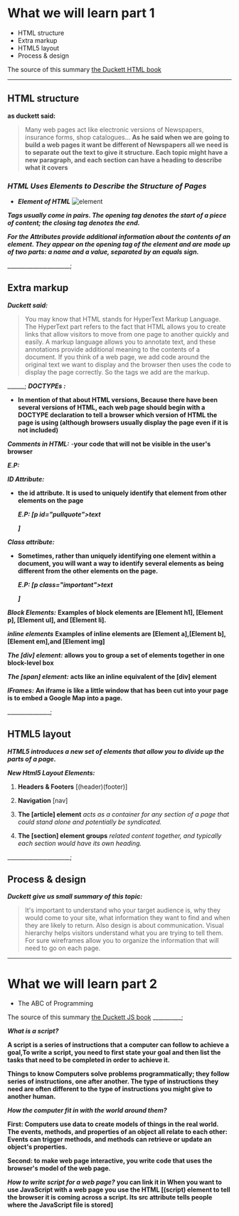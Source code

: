 # What we will learn part 1

- HTML structure
- Extra markup
- HTML5 layout
- Process & design

The source of this summary [the Duckett HTML book](https://wtf.tw/ref/duckett.pdf)

___________________________________

## HTML structure

**as duckett said:**
>Many web pages act like electronic versions of Newspapers,
insurance forms, shop catalogues...
**As he said when we are going to build a web pages it want be different of Newspapers all we need is to separate out the text to give it structure. Each topic might have a new paragraph, and each section can have a heading to describe what it covers**

### ***HTML Uses Elements to Describe the Structure of Pages***

- ***Element of HTML***
   ![element](https://www.codeinbook.com/images/element-and-tag-graphics.png )

***Tags usually come in pairs. The opening tag denotes the start of a piece of content; the closing tag denotes the end.***

 ***For the Attributes provide additional information about the contents of an element. They appear on the opening tag of the element and are made up of two parts: a name and a value, separated by an equals sign.***

______________________;

## Extra markup

***Duckett said:***
>You may know that HTML stands for HyperText Markup Language. The HyperText part refers to the fact that HTML allows you to create links that allow visitors to move from one page to another quickly and easily. A markup language allows you to annotate text, and these annotations provide additional meaning to the contents of a document. If you think of a web page, we add code around the original text we want to display and the browser then uses the code to display the page correctly. So the tags we add are the markup.

______;
 ***DOCTYPEs :***

- **In mention of that about HTML versions, Because there have been several versions of HTML, each web page should begin with a DOCTYPE declaration to tell a browser which version of HTML the page is using (although browsers usually display the page even if it is not included)**

 ***Comments in HTML:***
-**your code that will not be visible in the user's browser**

 ***E.P: <!-- comment goes here -->***

***ID Attribute:***

- **the id attribute. It is used to uniquely identify that element from other elements on the page**

  ***E.P: [p id="pullquote">text </p>]***
  
***Class attribute:***

- **Sometimes, rather than uniquely identifying one element within a document, you will want a way to identify several elements as being different from the other elements on the page.**

  ***E.P: [p class="important">text </p>]***

***Block Elements:***
**Examples of block elements are [Element h1], [Element p], [Element ul], and [Element li].**

***inline elements***
  **Examples of inline elements are [Element a],[Element b],[Element em],and [Element img]**

***The [div] element:***
 **allows you to group a set of elements together in one block-level box**

***The [span] element:***
 **acts like an inline equivalent of the [div] element**

***IFrames:***
 **An iframe is like a little window that has been cut into your page is to embed a Google Map into a page.**

_______________;

## HTML5 layout

***HTML5 introduces a new set of elements that allow you to divide up the parts of a page.***

***New Html5 Layout Elements:***

  1. **Headers & Footers**
   [(header)(footer)]

  2. **Navigation**
    [nav]

  3. **The [article] element**
   *acts as a container for any section of a page that could stand alone and potentially be syndicated.*

  4. **The [section] element groups**
   *related content together, and typically each section would have its own heading.*

______________________;

## Process & design

***Duckett give us small summary of this topic:***

>It's important to understand who your target audience is, why they would come to your site, what information they want to find and when they are likely to return. Also design is about communication. Visual hierarchy helps visitors understand what you are trying to tell them. For sure wireframes allow you to organize the information that will need to go on each page.

___________________________________

# What we will learn part 2

- The ABC of Programming

The source of this summary [the Duckett JS book](https://slack-files.com/files-pri-safe/TNGRRLUMA-F0263V3S9J4/javascript_and_jquery__interactive_front-end_web_development_.pdf?c=1624027087-dd32dd0afa631c65)
__________;

 ***What is a script?***

 **A script is a series of instructions that a computer can follow to achieve a goal,To write a script, you need to first state your goal and then list the tasks that need to be completed in order to achieve it.**

**Things to know Computers solve problems programmatically; they follow series of instructions, one after another. The type of instructions they need are often different to the type of instructions you might give to another human.**

  ***How the computer fit in with the world around them?***

 **First: Computers use data to create models of things in the real world. The events, methods, and properties of an object all relate to each other: Events can trigger methods, and methods can retrieve or update an object's properties.**

 **Second: to make web page interactive, you write code that uses the browser's model of the web page.**

***How to write script for a web page?***
 **you can link it in When you want to use JavaScript with a web page you use the HTML [(script) element to tell the browser it is      coming across a script. Its src attribute tells people where the JavaScript file is stored]**
